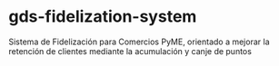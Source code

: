 # gds-fidelization-system
Sistema de Fidelización para Comercios PyME, orientado a mejorar la retención de clientes mediante la acumulación y canje de puntos
